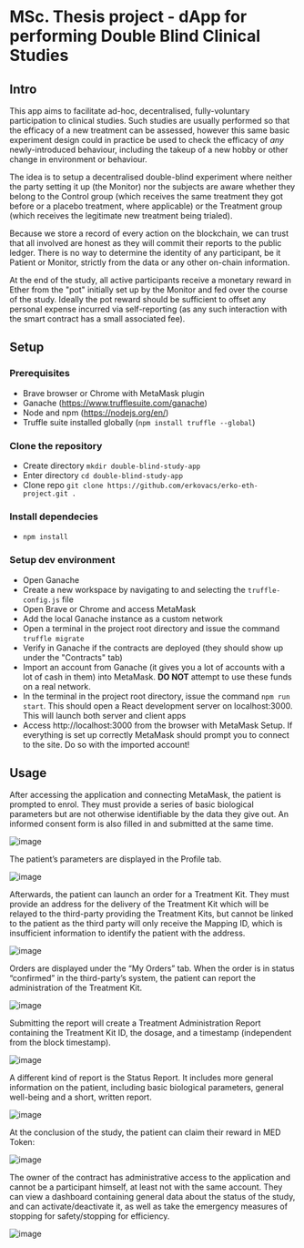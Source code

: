 # MSc. Thesis project - dApp for performing Double Blind Clinical Studies

## Intro

This app aims to facilitate ad-hoc, decentralised, fully-voluntary participation to clinical studies. Such studies are usually performed so that the efficacy of a new treatment can be assessed, however this same basic experiment design could in practice be used to check the efficacy of *any* newly-introduced behaviour, including the takeup of a new hobby or other change in environment or behaviour. 

The idea is to setup a decentralised double-blind experiment where neither the party setting it up (the Monitor) nor the subjects are aware whether they belong to the Control group (which receives the same treatment they got before or a placebo treatment, where applicable) or the Treatment group (which receives the legitimate new treatment being trialed).

Because we store a record of every action on the blockchain, we can trust that all involved are honest as they will commit their reports to the public ledger. There is no way to determine the identity of any participant, be it Patient or Monitor, strictly from the data or any other on-chain information. 

At the end of the study, all active participants receive a monetary reward in Ether from the "pot" initially set up by the Monitor and fed over the course of the study. Ideally the pot reward should be sufficient to offset any personal expense incurred via self-reporting (as any such interaction with the smart contract has a small associated fee).

## Setup 
### Prerequisites
- Brave browser or Chrome with MetaMask plugin
- Ganache (https://www.trufflesuite.com/ganache)
- Node and npm (https://nodejs.org/en/)
- Truffle suite installed globally (`npm install truffle --global`)

### Clone the repository
 - Create directory `mkdir double-blind-study-app`
 - Enter directory `cd double-blind-study-app`
 - Clone repo `git clone https://github.com/erkovacs/erko-eth-project.git .`

### Install dependecies
 - `npm install`

### Setup dev environment
 - Open Ganache
 - Create a new workspace by navigating to and selecting the `truffle-config.js` file
 - Open Brave or Chrome and access MetaMask
 - Add the local Ganache instance as a custom network
 - Open a terminal in the project root directory and issue the command `truffle migrate`
 - Verify in Ganache if the contracts are deployed (they should show up under the "Contracts" tab)
 - Import an account from Ganache (it gives you a lot of accounts with a lot of cash in them) into MetaMask. __DO NOT__ attempt to use these funds on a real network.
 - In the terminal in the project root directory, issue the command `npm run start`. This should open a React development server on localhost:3000. This will launch both server and client apps
 - Access http://localhost:3000 from the browser with MetaMask Setup. If everything is set up correctly MetaMask should prompt you to connect to the site. Do so with the imported account!

## Usage
After accessing the application and connecting MetaMask, the patient is prompted to enrol. They must provide a series of basic biological parameters but are not otherwise identifiable by the data they give out. An informed consent form is also filled in and submitted at the same time.

![image](https://user-images.githubusercontent.com/32717298/118352160-966ec480-b568-11eb-808d-9762b21de15f.png)

The patient’s parameters are displayed in the Profile tab.
 
 ![image](https://user-images.githubusercontent.com/32717298/118352170-a1c1f000-b568-11eb-871f-a240a0b913e5.png)
 
Afterwards, the patient can launch an order for a Treatment Kit. They must provide an address for the delivery of the Treatment Kit which will be relayed to the third-party providing the Treatment Kits, but cannot be linked to the patient as the third party will only receive the Mapping ID, which is insufficient information to identify the patient with the address.

![image](https://user-images.githubusercontent.com/32717298/119265767-82723500-bbf0-11eb-8aba-7ddc22f4c711.png)

Orders are displayed under the “My Orders” tab. When the order is in status “confirmed” in the third-party’s system, the patient can report the administration of the Treatment Kit.

![image](https://user-images.githubusercontent.com/32717298/119265728-5e165880-bbf0-11eb-8e83-660b9579e92f.png)

Submitting the report will create a Treatment Administration Report containing the Treatment Kit ID, the dosage, and a timestamp (independent from the block timestamp).

![image](https://user-images.githubusercontent.com/32717298/118352191-b56d5680-b568-11eb-9865-725f83bb1436.png)

A different kind of report is the Status Report. It includes more general information on the patient, including basic biological parameters, general well-being and a short, written report.

![image](https://user-images.githubusercontent.com/32717298/118352199-bbfbce00-b568-11eb-9508-a6f3ded4a464.png)

At the conclusion of the study, the patient can claim their reward in MED Token:

![image](https://user-images.githubusercontent.com/32717298/119265940-66bb5e80-bbf1-11eb-9075-ae9085f32ed9.png)

The owner of the contract has administrative access to the application and cannot be a participant himself, at least not with the same account. They can view a dashboard containing general data about the status of the study, and can activate/deactivate it, as well as take the emergency measures of stopping for safety/stopping for efficiency.

![image](https://user-images.githubusercontent.com/32717298/118352350-ac30b980-b569-11eb-8905-baa89abe61e6.png)

